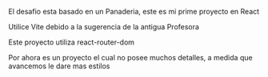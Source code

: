 El desafio esta basado en un Panaderia, este es mi prime proyecto en React

Utilice Vite debido a la sugerencia de la antigua Profesora

Este proyecto utiliza react-router-dom

Por ahora es un proyecto el cual no posee muchos detalles,
a medida que avancemos le dare mas estilos